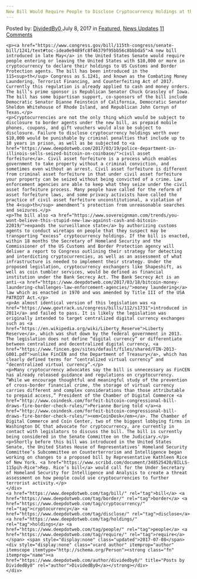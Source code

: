 ```yaml
---
New Bill Would Require People to Disclose Cryptocurrency Holdings at the Border
---
```

<article class="post-listing post-21157 post type-post status-publish format-standard has-post-thumbnail hentry  tag-bill tag-border tag-cryptocurrency tag-disclose tag-holdings tag-people tag-require">
    <div class="post-inner">
        <span>Posted by: <a href="https://www.deepdotweb.com/author/dividedby0/" title="">DividedBy0 </a></span>
    <span>July 8, 2017</span>
    <span>in <a href="https://www.deepdotweb.com/category/deepdot-news/" rel="category tag">Featured</a>, <a href="https://www.deepdotweb.com/category/news-updates/" rel="category tag">News Updates</a></span>
    <span><a href="https://www.deepdotweb.com/2017/07/08/new-bill-would-require-people-to-disclose/#comments">11 Comments</a></span>
    </p>
    <div class="clear"></div>
    
    <p><a href="https://www.congress.gov/bill/115th-congress/senate-bill/1241/text#toc-idea0e9489fc8f46379f95bb56c8bbbda5">A new bill introduced in late May</a> in the United States Senate would require people entering or leaving the United States with $10,000 or more in cryptocurrency to declare their holdings to US Customs and Border Protection agents. The bill has been introduced in the 115<sup>th</sup> Congress as S.1241, and known as the Combating Money Laundering, Terrorist Financing, and Counterfeiting Act of 2017. Currently this regulation is already applied to cash and money orders. The bill’s prime sponsor is Republican Senator Chuck Grassley of Iowa. The bill has some bipartisan support, co-sponsors of the bill include Democratic Senator Dianne Feinstein of California, Democratic Senator Sheldon Whitehouse of Rhode Island, and Republican John Cornyn of Texas.</p>
    <p>Cryptocurrencies are not the only thing which would be subject to disclosure to border agents under the new bill, as prepaid mobile phones, coupons, and gift vouchers would also be subject to disclosure. Failure to disclose cryptocurrency holdings worth over $10,000 would be punishable by criminal penalties that include up to 10 years in prison, as well as be subjected to <a href="https://www.deepdotweb.com/2017/03/19/police-department-in-illinois-sells-seized-bitcoin-on-coinbase/">civil asset forfeiture</a>. Civil asset forfeiture is a process which enables government to take property without a criminal conviction, and sometimes even without an arrest. Civil asset forfeiture is different from criminal asset forfeiture in that under civil asset forfeiture your property can be seized without being convicted of a crime. Law enforcement agencies are able to keep what they seize under the civil asset forfeiture process. Many people have called for the reform of asset forfeiture laws, and some privacy activists have called the practice of civil asset forfeiture unconstitutional, a violation of the 4<sup>th</sup> amendment’s protection from unreasonable searches and seizures.</p>
    <p>The bill also <a href="https://www.sovereignman.com/trends/you-wont-believe-this-stupid-new-law-against-cash-and-bitcoin-22019/">expands the surveillance state</a> by authorizing customs agents to conduct wiretaps on people that they suspect may be transporting “excess” cryptocurrency holdings. If the bill is enacted, within 18 months the Secretary of Homeland Security and the Commissioner of the US Customs and Border Protection agency will deliver a report to Congress outlining their strategy for detecting and interdicting cryptocurrencies, as well as an assessment of what infrastructure is needed to implement their strategy. Under the proposed legislation, cryptocurrency exchangers like Shapeshift, as well as coin tumbler services, would be defined as financial institution under the Bank Secrecy Act. The Bank Secrecy Act is an anti-<a href="https://www.deepdotweb.com/2017/03/18/bitcoin-money-laundering-challenges-law-enforcement-agencies/">money laundering</a> law which as enacted in 1970 and was amended by Title III of the USA PATRIOT Act.</p>
    <p>An almost identical version of this legislation was <a href="https://www.govtrack.us/congress/bills/112/s1731">introduced in 2011</a> and failed to pass. It is likely the legislation was originally intended to target centralized digital currency exchanges such as <a href="https://en.wikipedia.org/wiki/Liberty_Reserve">Liberty Reserve</a>, which was shut down by the federal government in 2013. The legislation does not define “digital currency” or differentiate between centralized and decentralized digital currency, <a href="https://www.fincen.gov/sites/default/files/shared/FIN-2013-G001.pdf">unlike FinCEN and the Department of Treasury</a>, which has clearly defined terms for “centralized virtual currency” and “decentralized virtual currency”.</p>
    <p>Many cryptocurrency advocates say the bill is unnecessary as FinCEN has already released guidance and regulations on cryptocurrency. “While we encourage thoughtful and meaningful study of the prevention of cross-border financial crime, the storage of virtual currency carries different and complex considerations than those attributable to prepaid access,” President of the Chamber of Digital Commerce <a href="http://www.coindesk.com/forfeit-bitcoin-congressional-bill-draws-fire-border-check-rules/">Perianne Boring told </a><a href="http://www.coindesk.com/forfeit-bitcoin-congressional-bill-draws-fire-border-check-rules/"><em>CoinDesk</em></a>. The Chamber of Digital Commerce and Coin Center, two of the biggest lobbying firms in Washington DC that advocate for cryptocurrency, are currently in contact with legislators to discuss the bill. The bill is currently being considered in the Senate Committee on the Judiciary.</p>
    <p>Shortly before this bill was introduced in the United States Senate, the United States House of Representatives’ Homeland Security Committee’s Subcommittee on Counterterrorism and Intelligence began working on changes to a proposed bill by Representative Kathleen Rice of New York. <a href="https://www.scribd.com/document/348525420/BILLS-115pih-Rice">Rep. Rice’s bill</a> would call for the Under Secretary of Homeland Security for Intelligence and Analysis to create a threat assessment on how people could use cryptocurrencies to further terrorist activity.</p>
    </div>
    <a href="https://www.deepdotweb.com/tag/bill/" rel="tag">bill</a> <a href="https://www.deepdotweb.com/tag/border/" rel="tag">border</a> <a href="https://www.deepdotweb.com/tag/cryptocurrency/" rel="tag">cryptocurrency</a> <a href="https://www.deepdotweb.com/tag/disclose/" rel="tag">disclose</a> <a href="https://www.deepdotweb.com/tag/holdings/" rel="tag">holdings</a> <a href="https://www.deepdotweb.com/tag/people/" rel="tag">people</a> <a href="https://www.deepdotweb.com/tag/require/" rel="tag">require</a></span> <span style="display:none" class="updated">2017-07-08</span>
    <div style="display:none" class="vcard author" itemprop="author" itemscope itemtype="http://schema.org/Person"><strong class="fn" itemprop="name"><a href="https://www.deepdotweb.com/author/dividedby0/" title="Posts by DividedBy0" rel="author">DividedBy0</a></strong></div>
    </div>
</article>

